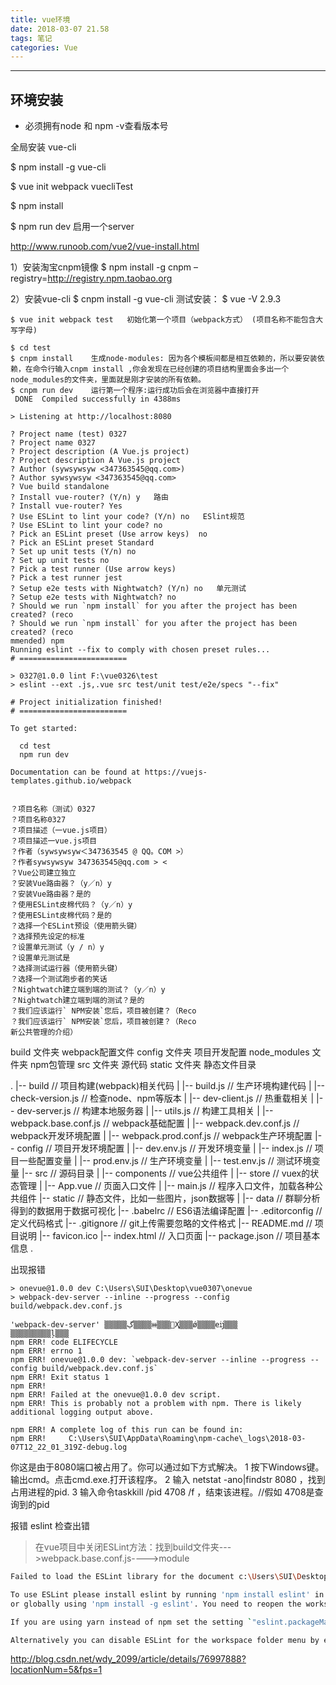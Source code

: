 ```yaml
---
title: vue环境
date: 2018-03-07 21.58
tags: 笔记
categories: Vue
---
```


--------------------------------------------------------------------------------

<!-- more -->

## 环境安装

* 必须拥有node 和 npm  -v查看版本号

全局安装 vue-cli

$ npm install -g vue-cli 

$ vue init webpack vuecliTest

$ npm install

$ npm run dev 启用一个server


http://www.runoob.com/vue2/vue-install.html


1）安装淘宝cnpm镜像
$ npm install -g cnpm –registry=http://registry.npm.taobao.org

2）安装vue-cli
$ cnpm install -g vue-cli
测试安装：
$ vue -V
2.9.3

```
$ vue init webpack test   初始化第一个项目（webpack方式） (项目名称不能包含大写字母)

$ cd test
$ cnpm install    生成node-modules: 因为各个模板间都是相互依赖的，所以要安装依赖，在命令行输入cnpm install ,你会发现在已经创建的项目结构里面会多出一个node_modules的文件夹，里面就是刚才安装的所有依赖。
$ cnpm run dev    运行第一个程序:运行成功后会在浏览器中直接打开
 DONE  Compiled successfully in 4388ms

> Listening at http://localhost:8080
```

```
? Project name (test) 0327
? Project name 0327
? Project description (A Vue.js project)
? Project description A Vue.js project
? Author (sywsywsyw <347363545@qq.com>)
? Author sywsywsyw <347363545@qq.com>
? Vue build standalone
? Install vue-router? (Y/n) y   路由
? Install vue-router? Yes   
? Use ESLint to lint your code? (Y/n) no   ESlint规范  
? Use ESLint to lint your code? no 
? Pick an ESLint preset (Use arrow keys)  no
? Pick an ESLint preset Standard
? Set up unit tests (Y/n) no
? Set up unit tests no
? Pick a test runner (Use arrow keys)
? Pick a test runner jest
? Setup e2e tests with Nightwatch? (Y/n) no   单元测试
? Setup e2e tests with Nightwatch? no
? Should we run `npm install` for you after the project has been created? (reco
? Should we run `npm install` for you after the project has been created? (reco
mmended) npm
Running eslint --fix to comply with chosen preset rules...
# ========================

> 0327@1.0.0 lint F:\vue0326\test
> eslint --ext .js,.vue src test/unit test/e2e/specs "--fix"

# Project initialization finished!
# ========================

To get started:

  cd test
  npm run dev

Documentation can be found at https://vuejs-templates.github.io/webpack


？项目名称（测试）0327
？项目名称0327
？项目描述（一vue.js项目）
？项目描述一vue.js项目
？作者（sywsywsyw＜347363545 @ QQ。COM >）
？作者sywsywsyw 347363545@qq.com > <
？Vue公司建立独立
？安装Vue路由器？（y／n）y
？安装Vue路由器？是的
？使用ESLint皮棉代码？（y／n）y
？使用ESLint皮棉代码？是的
？选择一个ESLint预设（使用箭头键）
？选择预先设定的标准
？设置单元测试（y / n）y
？设置单元测试是
？选择测试运行器（使用箭头键）
？选择一个测试跑步者的笑话
？Nightwatch建立端到端的测试？（y／n）y
？Nightwatch建立端到端的测试？是的
？我们应该运行` NPM安装`您后，项目被创建？（Reco
？我们应该运行` NPM安装`您后，项目被创建？（Reco
新公共管理的介绍）
```

build 文件夹   webpack配置文件
config 文件夹   项目开发配置
node_modules 文件夹 npm包管理
src 文件夹   源代码
static 文件夹  静态文件目录 

.
|-- build                            // 项目构建(webpack)相关代码
|   |-- build.js                     // 生产环境构建代码
|   |-- check-version.js             // 检查node、npm等版本
|   |-- dev-client.js                // 热重载相关
|   |-- dev-server.js                // 构建本地服务器
|   |-- utils.js                     // 构建工具相关
|   |-- webpack.base.conf.js         // webpack基础配置
|   |-- webpack.dev.conf.js          // webpack开发环境配置
|   |-- webpack.prod.conf.js         // webpack生产环境配置
|-- config                           // 项目开发环境配置
|   |-- dev.env.js                   // 开发环境变量
|   |-- index.js                     // 项目一些配置变量
|   |-- prod.env.js                  // 生产环境变量
|   |-- test.env.js                  // 测试环境变量
|-- src                              // 源码目录
|   |-- components                     // vue公共组件
|   |-- store                          // vuex的状态管理
|   |-- App.vue                        // 页面入口文件
|   |-- main.js                        // 程序入口文件，加载各种公共组件
|-- static                           // 静态文件，比如一些图片，json数据等
|   |-- data                           // 群聊分析得到的数据用于数据可视化
|-- .babelrc                         // ES6语法编译配置
|-- .editorconfig                    // 定义代码格式
|-- .gitignore                       // git上传需要忽略的文件格式
|-- README.md                        // 项目说明
|-- favicon.ico 
|-- index.html                       // 入口页面
|-- package.json                     // 项目基本信息
.


出现报错
```
> onevue@1.0.0 dev C:\Users\SUI\Desktop\vue0307\onevue
> webpack-dev-server --inline --progress --config build/webpack.dev.conf.js

'webpack-dev-server' ▒▒▒▒▒ڲ▒▒▒▒ⲿ▒▒▒Ҳ▒▒▒ǿ▒▒▒▒еĳ▒▒▒
▒▒▒▒▒▒▒▒▒ļ▒▒▒
npm ERR! code ELIFECYCLE
npm ERR! errno 1
npm ERR! onevue@1.0.0 dev: `webpack-dev-server --inline --progress --config build/webpack.dev.conf.js`
npm ERR! Exit status 1
npm ERR!
npm ERR! Failed at the onevue@1.0.0 dev script.
npm ERR! This is probably not a problem with npm. There is likely additional logging output above.

npm ERR! A complete log of this run can be found in:
npm ERR!     C:\Users\SUI\AppData\Roaming\npm-cache\_logs\2018-03-07T12_22_01_319Z-debug.log
```

你这是由于8080端口被占用了。你可以通过如下方式解决。
1 按下Windows键。输出cmd。点击cmd.exe.打开该程序。
2 输入 netstat   -ano|findstr  8080 ，找到占用进程的pid.
3 输入命令taskkill  /pid  4708  /f  ，结束该进程。//假如 4708是查询到的pid

报错 eslint 检查出错  

> 在vue项目中关闭ESLint方法：找到build文件夹--->webpack.base.conf.js---->module

```bash
Failed to load the ESLint library for the document c:\Users\SUI\Desktop\vue0307\qqmiuscvue\menu\src\main.js

To use ESLint please install eslint by running 'npm install eslint' in the workspace folder menu
or globally using 'npm install -g eslint'. You need to reopen the workspace after installing eslint.

If you are using yarn instead of npm set the setting `"eslint.packageManager": "yarn"`

Alternatively you can disable ESLint for the workspace folder menu by executing the 'Disable ESLint' command.
```

http://blog.csdn.net/wdy_2099/article/details/76997888?locationNum=5&fps=1